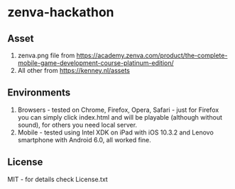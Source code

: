# zenva-hackathon

## Asset 
1) zenva.png file from https://academy.zenva.com/product/the-complete-mobile-game-development-course-platinum-edition/
2) All other from https://kenney.nl/assets

## Environments
1) Browsers - tested on Chrome, Firefox, Opera, Safari - just for Firefox you can simply click index.html and will be playable (although without sound), for others you need local server.
2) Mobile - tested using Intel XDK on iPad with iOS 10.3.2 and Lenovo smartphone with Android 6.0, all worked fine.

## License
MIT - for details check License.txt
